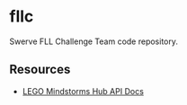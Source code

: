 # fllc
Swerve FLL Challenge Team code repository.

## Resources

- [LEGO Mindstorms Hub API Docs](https://lego.github.io/MINDSTORMS-Robot-Inventor-hub-API/)

